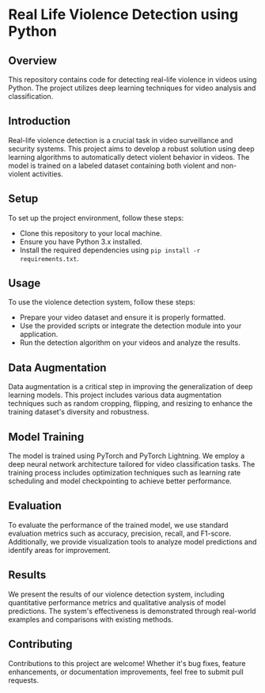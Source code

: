 # Real Life Violence Detection using Python

## Overview
This repository contains code for detecting real-life violence in videos using Python. The project utilizes deep learning techniques for video analysis and classification.

## Introduction
Real-life violence detection is a crucial task in video surveillance and security systems. This project aims to develop a robust solution using deep learning algorithms to automatically detect violent behavior in videos. The model is trained on a labeled dataset containing both violent and non-violent activities.

## Setup
To set up the project environment, follow these steps:
- Clone this repository to your local machine.
- Ensure you have Python 3.x installed.
- Install the required dependencies using `pip install -r requirements.txt`.

## Usage
To use the violence detection system, follow these steps:
- Prepare your video dataset and ensure it is properly formatted.
- Use the provided scripts or integrate the detection module into your application.
- Run the detection algorithm on your videos and analyze the results.

## Data Augmentation
Data augmentation is a critical step in improving the generalization of deep learning models. This project includes various data augmentation techniques such as random cropping, flipping, and resizing to enhance the training dataset's diversity and robustness.

## Model Training
The model is trained using PyTorch and PyTorch Lightning. We employ a deep neural network architecture tailored for video classification tasks. The training process includes optimization techniques such as learning rate scheduling and model checkpointing to achieve better performance.

## Evaluation
To evaluate the performance of the trained model, we use standard evaluation metrics such as accuracy, precision, recall, and F1-score. Additionally, we provide visualization tools to analyze model predictions and identify areas for improvement.

## Results
We present the results of our violence detection system, including quantitative performance metrics and qualitative analysis of model predictions. The system's effectiveness is demonstrated through real-world examples and comparisons with existing methods.

## Contributing
Contributions to this project are welcome! Whether it's bug fixes, feature enhancements, or documentation improvements, feel free to submit pull requests.
